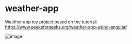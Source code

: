# weather-app
Waether app toy project based on the tutorial:  https://www.geeksforgeeks.org/weather-app-using-angular/

![image](https://github.com/user-attachments/assets/387aeb28-c924-4ac4-a10a-0a2fd233e77e)

